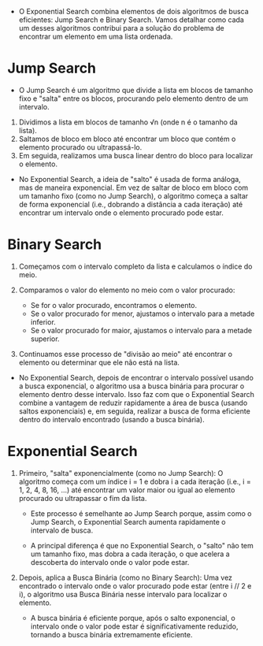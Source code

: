 - O Exponential Search combina elementos de dois algoritmos de busca eficientes: Jump Search e Binary Search. Vamos detalhar como cada um desses algoritmos contribui para a solução do problema de encontrar um elemento em uma lista ordenada.

# Jump Search

- O Jump Search é um algoritmo que divide a lista em blocos de tamanho fixo e "salta" entre os blocos, procurando pelo elemento dentro de um intervalo.

1) Dividimos a lista em blocos de tamanho √n (onde n é o tamanho da lista).
2) Saltamos de bloco em bloco até encontrar um bloco que contém o elemento procurado ou ultrapassá-lo.
3) Em seguida, realizamos uma busca linear dentro do bloco para localizar o elemento.

- No Exponential Search, a ideia de "salto" é usada de forma análoga, mas de maneira exponencial. Em vez de saltar de bloco em bloco com um tamanho fixo (como no Jump Search), o algoritmo começa a saltar de forma exponencial (i.e., dobrando a distância a cada iteração) até encontrar um intervalo onde o elemento procurado pode estar.

# Binary Search 

1) Começamos com o intervalo completo da lista e calculamos o índice do meio.

2) Comparamos o valor do elemento no meio com o valor procurado:
    - Se for o valor procurado, encontramos o elemento.
    - Se o valor procurado for menor, ajustamos o intervalo para a metade inferior.
    - Se o valor procurado for maior, ajustamos o intervalo para a metade superior.

3) Continuamos esse processo de "divisão ao meio" até encontrar o elemento ou determinar que ele não está na lista.

- No Exponential Search, depois de encontrar o intervalo possível usando a busca exponencial, o algoritmo usa a busca binária para procurar o elemento dentro desse intervalo. Isso faz com que o Exponential Search combine a vantagem de reduzir rapidamente a área de busca (usando saltos exponenciais) e, em seguida, realizar a busca de forma eficiente dentro do intervalo encontrado (usando a busca 
binária).

# Exponential Search

1) Primeiro, "salta" exponencialmente (como no Jump Search): O algoritmo começa com um índice i = 1 e dobra i a cada iteração (i.e., i = 1, 2, 4, 8, 16, ...) até encontrar um valor maior ou igual ao elemento procurado ou ultrapassar o fim da lista.

    - Este processo é semelhante ao Jump Search porque, assim como o Jump Search, o Exponential Search aumenta rapidamente o intervalo de busca.

    - A principal diferença é que no Exponential Search, o "salto" não tem um tamanho fixo, mas dobra a cada iteração, o que acelera a descoberta do intervalo onde o valor pode estar.

2) Depois, aplica a Busca Binária (como no Binary Search): Uma vez encontrado o intervalo onde o valor procurado pode estar (entre i // 2 e i), o algoritmo usa Busca Binária nesse intervalo para localizar o elemento.

    - A busca binária é eficiente porque, após o salto exponencial, o intervalo onde o valor pode estar é significativamente reduzido, tornando a busca binária extremamente eficiente.

